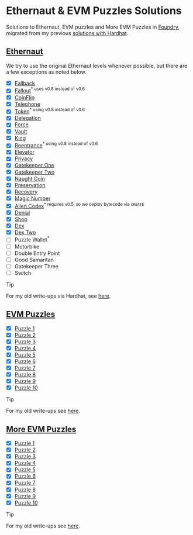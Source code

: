 # Ethernaut & EVM Puzzles Solutions

Solutions to Ethernaut, EVM puzzles and More EVM Puzzles in [Foundry](https://book.getfoundry.sh/), migrated from my previous [solutions with Hardhat](https://github.com/erhant/solidity-ctfs).

## [Ethernaut](https://ethernaut.openzeppelin.com/)

We try to use the original Ethernaut levels whenever possible, but there are a few exceptions as noted below.

- [x] [Fallback](./docs/Ethernaut.md#1-fallback)
- [x] [Fallout](./docs/Ethernaut.md#2-fallout)<sup>\* uses v0.8 instead of v0.6</sup>
- [x] [CoinFlip](./docs/Ethernaut.md#3-coinflip)
- [x] [Telephone](./docs/Ethernaut.md#4-telephone)
- [x] [Token](./docs/Ethernaut.md#5-token)<sup>\* using v0.8 instead of v0.6</sup>
- [x] [Delegation](./docs/Ethernaut.md#6-delegation)
- [x] [Force](./docs/Ethernaut.md#7-force)
- [x] [Vault](./docs/Ethernaut.md#8-vault)
- [x] [King](./docs/Ethernaut.md#9-king)
- [x] [Reentrance](./docs/Ethernaut.md#10-reentrance)<sup>\* using v0.8 instead of v0.6</sup>
- [x] [Elevator](./docs/Ethernaut.md#11-elevator)
- [x] [Privacy](./docs/Ethernaut.md#12-privacy)
- [x] [Gatekeeper One](./docs/Ethernaut.md#13-gatekeeper-one)
- [x] [Gatekeeper Two](./docs/Ethernaut.md#14-gatekeeper-two)
- [x] [Naught Coin](./docs/Ethernaut.md#15-naught-coin)
- [x] [Preservation](./docs/Ethernaut.md#16-preservation)
- [x] [Recovery](./docs/Ethernaut.md#17-recovery)
- [x] [Magic Number](./docs/Ethernaut.md#18-naught-coin)
- [x] [Alien Codex](./docs/Ethernaut.md#19-alien-codex)<sup>\* requires v0.5, so we deploy bytecode via <code>CREATE</code></sup>
- [x] [Denial](./docs/Ethernaut.md#20-denial)
- [x] [Shop](./docs/Ethernaut.md#21-shop)
- [x] [Dex](./docs/Ethernaut.md#22-dex)
- [x] [Dex Two](./docs/Ethernaut.md#23-dex-two)
- [ ] Puzzle Wallet<sup>\*</sup>
- [ ] Motorbike
- [ ] Double Entry Point
- [ ] Good Samaritan
- [ ] Gatekeeper Three
- [ ] Switch

> [!TIP]
>
> For my old write-ups via Hardhat, see [here](https://dev.to/erhant/series/18918).

## [EVM Puzzles](https://github.com/fvictorio/evm-puzzles/)

- [x] [Puzzle 1](./docs/EvmPuzzles.md#puzzle-1)
- [x] [Puzzle 2](./docs/EvmPuzzles.md#puzzle-2)
- [x] [Puzzle 3](./docs/EvmPuzzles.md#puzzle-3)
- [x] [Puzzle 4](./docs/EvmPuzzles.md#puzzle-4)
- [x] [Puzzle 5](./docs/EvmPuzzles.md#puzzle-5)
- [x] [Puzzle 6](./docs/EvmPuzzles.md#puzzle-6)
- [x] [Puzzle 7](./docs/EvmPuzzles.md#puzzle-7)
- [x] [Puzzle 8](./docs/EvmPuzzles.md#puzzle-8)
- [x] [Puzzle 9](./docs/EvmPuzzles.md#puzzle-9)
- [x] [Puzzle 10](./docs/EvmPuzzles.md#puzzle-10)

> [!TIP]
>
> For my old write-ups see [here](https://dev.to/erhant/evm-puzzles-walkthrough-471a).

## [More EVM Puzzles](https://github.com/daltyboy11/more-evm-puzzles)

- [x] [Puzzle 1](./docs/MoreEvmPuzzles.md#puzzle-1)
- [x] [Puzzle 2](./docs/MoreEvmPuzzles.md#puzzle-2)
- [x] [Puzzle 3](./docs/MoreEvmPuzzles.md#puzzle-3)
- [x] [Puzzle 4](./docs/MoreEvmPuzzles.md#puzzle-4)
- [x] [Puzzle 5](./docs/MoreEvmPuzzles.md#puzzle-5)
- [x] [Puzzle 6](./docs/MoreEvmPuzzles.md#puzzle-6)
- [x] [Puzzle 7](./docs/MoreEvmPuzzles.md#puzzle-7)
- [x] [Puzzle 8](./docs/MoreEvmPuzzles.md#puzzle-8)
- [x] [Puzzle 9](./docs/MoreEvmPuzzles.md#puzzle-9)
- [x] [Puzzle 10](./docs/MoreEvmPuzzles.md#puzzle-10)

> [!TIP]
>
> For my old write-ups see [here](https://dev.to/erhant/more-evm-puzzles-walkthrough-4lil).

